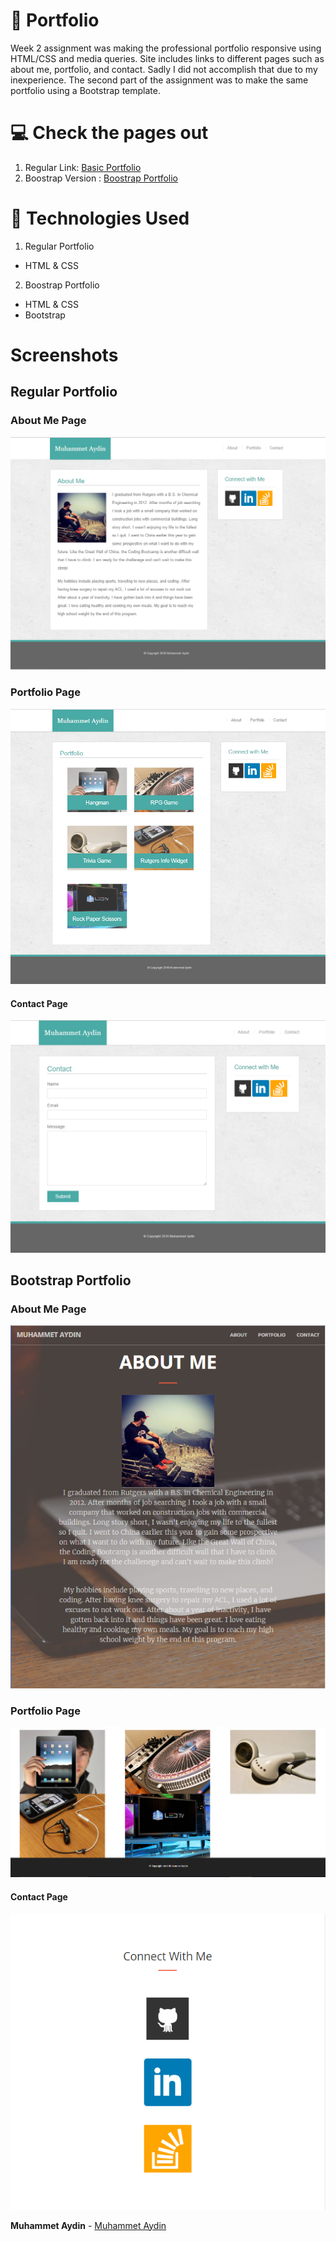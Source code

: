 # :briefcase: Portfolio  
Week 2 assignment was making the professional portfolio responsive using HTML/CSS and media queries. Site includes links to different pages such as about me, portfolio, and  contact. Sadly I did not accomplish that due to my inexperience. The second part of the assignment was to make the same portfolio using a Bootstrap template.

# :computer: Check the pages out
1. Regular Link: [Basic Portfolio](https://portfolio1-ma.herokuapp.com/)
2. Boostrap Version : [Boostrap Portfolio](https://ma-bootstrap.herokuapp.com/)

# :satellite: Technologies Used
1. Regular Portfolio
  * HTML & CSS

2. Boostrap Portfolio
  * HTML & CSS
  * Bootstrap

# Screenshots

## Regular Portfolio

### About Me Page
![About Me](/screenshots/about.png)

### Portfolio Page
![Portfolio](/screenshots/portfolio.png)

#### Contact Page
![Contact](/screenshots/contact.png)


## Bootstrap Portfolio

### About Me Page
![About Me](/screenshots/bs-about.png)

### Portfolio Page
![Portfolio](/screenshots/bs-portfolio.png)

#### Contact Page
![Contact](/screenshots/bs-connect.png)

**Muhammet Aydin**  - [Muhammet Aydin](https://github.com/muhammeta7/Assignment2)